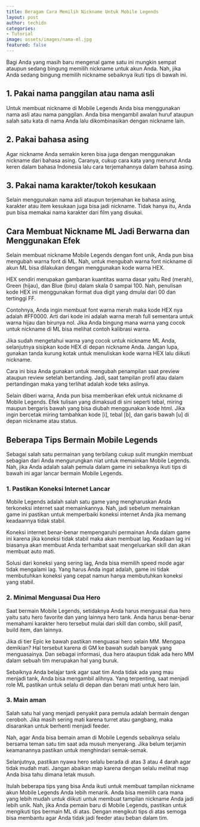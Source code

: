 ```yaml
---
title: Beragam Cara Memilih Nickname Untuk Mobile Legends
layout: post
author: techidn
categories: 
- Tutorial
image: assets/images/nama-ml.jpg
featured: false
---
```


Bagi Anda yang masih baru mengenal game satu ini mungkin sempat ataupun sedang bingung memilih nickname untuk akun Anda. Nah, jika Anda sedang bingung memilih nickname sebaiknya ikuti tips di bawah ini. 

## 1.	Pakai nama panggilan atau nama asli
Untuk membuat nickname di Mobile Legends Anda bisa menggunakan nama asli atau nama panggilan. Anda bisa mengambil awalan huruf ataupun salah satu kata di nama Anda lalu dikombinasikan dengan nickname lain.
## 2.	Pakai bahasa asing
Agar nickname Anda semakin keren bisa juga dengan menggunakan nickname dari bahasa asing. Caranya, cukup cara kata yang menurut Anda keren dalam bahasa Indonesia lalu cara terjemahannya dalam bahasa asing.
## 3.	Pakai nama karakter/tokoh kesukaan
Selain menggunakan nama asli ataupun terjemahan ke bahasa asing, karakter atau item kesukaan juga bisa jadi nickname. Tidak hanya itu, Anda pun bisa memakai nama karakter dari film yang disukai. 
## Cara Membuat Nickname ML Jadi Berwarna dan Menggunakan Efek
Selain membuat nickname Mobile Legends dengan font unik, Anda pun bisa mengubah warna font di ML. Nah, untuk mengubah warna font nickname di akun ML bisa dilakukan dengan menggunakan kode warna HEX.

HEX sendiri merupakan gambaran kuantitas warna dasar yaitu Red (merah), Green (hijau), dan Blue (biru) dalam skala 0 sampai 100. Nah, penulisan kode HEX ini menggunakan format dua digit yang dmulai dari 00 dan tertinggi FF. 

Contohnya, Anda ingin membuat font warna merah maka kode HEX nya adalah #FF0000. Arti dari kode ini adalah warna merah full sementara untuk warna hijau dan birunya nol. Jika Anda bingung mana warna yang cocok untuk nickname di ML bisa melihat contoh kalibrasi warna. 

Jika sudah mengetahui warna yang cocok untuk nickname ML Anda, selanjutnya sisipkan kode HEX di depan nickname Anda. Jangan lupa, gunakan tanda kurung kotak untuk menuliskan kode warna HEX lalu diikuti nickname. 

Cara ini bisa Anda gunakan untuk mengubah penampilan saat preview ataupun review setelah bertanding. Jadi, saat tampilan profil atau dalam pertandingan maka yang terlihat adalah kode teks aslinya. 

Selain diberi warna, Anda pun bisa memberikan efek untuk nickname di Mobile Legends. Efek tulisan yang dimaksud di sini seperti tebal, miring maupun bergaris bawah yang bisa diubah menggunakan kode html. Jika ingin bercetak miring tambahkan kode [i], tebal [b], dan garis bawah [u] di depan nickname atau status. 
## Beberapa Tips Bermain Mobile Legends
Sebagai salah satu permainan yang terbilang cukup sulit mungkin membuat sebagian dari Anda mengurungkan niat untuk memainkan Mobile Legends. Nah, jika Anda adalah salah pemula dalam game ini sebaiknya ikuti tips di bawah ini agar lancar bermain Mobile Legends. 
### 1.	Pastikan Koneksi Internet Lancar
Mobile Legends adalah salah satu game yang mengharuskan Anda terkoneksi internet saat memainkannya. Nah, jadi sebelum memainkan game ini pastikan untuk memperbaiki koneksi internet Anda jika memang keadaannya tidak stabil.

Koneksi internet benar-benar mempengaruhi permainan Anda dalam game ini karena jika koneksi tidak stabil maka akan membuat lag. Keadaan lag ini biasanya akan membuat Anda terhambat saat mengeluarkan skill dan akan membuat auto mati.

Solusi dari koneksi yang sering lag, Anda bisa memilih speed mode agar tidak mengalami lag. Yang harus Anda ingat adalah, game ini tidak membutuhkan koneksi yang cepat namun hanya membutuhkan koneksi yang stabil.
### 2.	Minimal Menguasai Dua Hero
Saat bermain Mobile Legends, setidaknya Anda harus menguasai dua hero yaitu satu hero favorite dan yang lainnya hero tank. Anda harus benar-benar memahami karakter hero tersebut mulai dari skill dan combo, skill pasif, build item, dan lainnya. 

Jika di tier Epic ke bawah pastikan menguasai hero selain MM. Mengapa demikian? Hal tersebut karena di GM ke bawah sudah banyak yang menguasainya. Dan sebagai informasi, dua hero ataupun tidak ada hero MM dalam sebuah tim merupakan hal yang buruk. 

Sebaiknya Anda belajar tank agar saat tim Anda tidak ada yang mau menjadi tank, Anda bisa mengambil alihnya. Yang terpenting, saat menjadi role ML pastikan untuk selalu di depan dan berani mati untuk hero lain. 
### 3.	Main aman
Salah satu hal yang menjadi penyakit para pemula adalah bermain dengan ceroboh. Jika masih sering mati karena turret atau gangbang, maka disarankan untuk berhenti menjadi feeder. 

Nah, agar Anda bisa bemain aman di Mobile Legends sebaiknya selalu bersama teman satu tim saat ada musuh menyerang. Jika belum terjamin keamanannya pastikan untuk menghindari semak-semak. 

Selanjutnya, pastikan nyawa hero selalu berada di atas 3 atau 4 darah agar tidak mudah mati. Jangan abaikan map karena dengan selalu melihat map Anda bisa tahu dimana letak musuh. 

Itulah beberapa tips yang bisa Anda ikuti untuk membuat tampilan nickname akun Mobile Legends Anda lebih menarik. Anda bisa memilih cara mana yang lebih mudah untuk diikuti untuk membuat tampilan nickname Anda jadi lebih unik. Nah, jika Anda pemain baru di Mobile Legends, pastikan untuk mengikuti tips bermain ML di atas. Dengan mengikuti tips di atas semoga bisa membantu agar Anda tidak jadi feeder atau beban dalam tim. 
